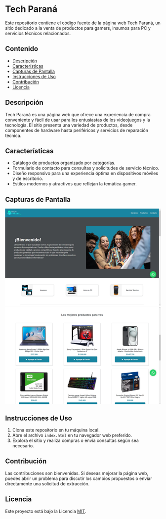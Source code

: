 # Tech Paraná

Este repositorio contiene el código fuente de la página web Tech Paraná, un sitio dedicado a la venta de productos para gamers, insumos para PC y servicios técnicos relacionados.

## Contenido

- [Descripción](#descripción)
- [Características](#características)
- [Capturas de Pantalla](#capturas-de-pantalla)
- [Instrucciones de Uso](#instrucciones-de-uso)
- [Contribución](#contribución)
- [Licencia](#licencia)

## Descripción

Tech Paraná es una página web que ofrece una experiencia de compra conveniente y fácil de usar para los entusiastas de los videojuegos y la tecnología. El sitio presenta una variedad de productos, desde componentes de hardware hasta periféricos y servicios de reparación técnica.

## Características

- Catálogo de productos organizado por categorías.  
- Formulario de contacto para consultas y solicitudes de servicio técnico.
- Diseño responsivo para una experiencia óptima en dispositivos móviles y de escritorio.
- Estilos modernos y atractivos que reflejan la temática gamer.

## Capturas de Pantalla

![Captura de pantalla 1](assets/screenshots/screenshot1.jpeg)
![Captura de pantalla 2](assets/screenshots/screenshot2.jpeg)

## Instrucciones de Uso

1. Clona este repositorio en tu máquina local.
2. Abre el archivo `index.html` en tu navegador web preferido.
3. Explora el sitio y realiza compras o envía consultas según sea necesario.

## Contribución

Las contribuciones son bienvenidas. Si deseas mejorar la página web, puedes abrir un problema para discutir los cambios propuestos o enviar directamente una solicitud de extracción.

## Licencia

Este proyecto está bajo la Licencia [MIT](LICENSE).
